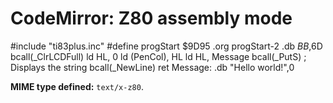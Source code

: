 CodeMirror: Z80 assembly mode
=============================

\#include "ti83plus.inc" \#define progStart $9D95 .org progStart-2 .db $BB,$6D bcall(\_ClrLCDFull) ld HL, 0 ld (PenCol), HL ld HL, Message bcall(\_PutS) ; Displays the string bcall(\_NewLine) ret Message: .db "Hello world!",0

**MIME type defined:** `text/x-z80`.

